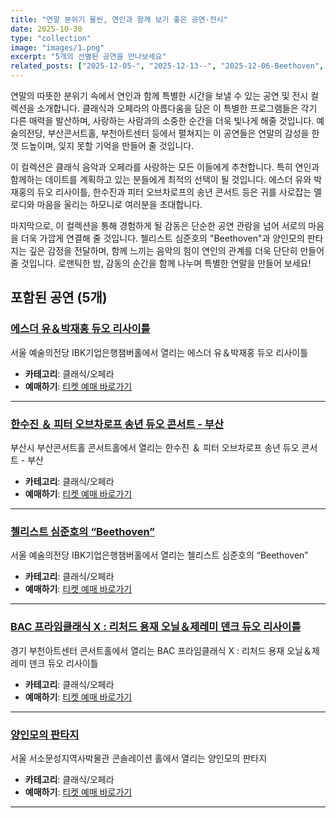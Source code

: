 ```yaml
---
title: "연말 분위기 물씬, 연인과 함께 보기 좋은 공연·전시"
date: 2025-10-30
type: "collection"
image: "images/1.png"
excerpt: "5개의 선별된 공연을 만나보세요"
related_posts: ["2025-12-05-", "2025-12-13--", "2025-12-06-Beethoven", "2025-12-24-BAC", "2025-12-03-"]
---
```


연말의 따뜻한 분위기 속에서 연인과 함께 특별한 시간을 보낼 수 있는 공연 및 전시 컬렉션을 소개합니다. 클래식과 오페라의 아름다움을 담은 이 특별한 프로그램들은 각기 다른 매력을 발산하며, 사랑하는 사람과의 소중한 순간을 더욱 빛나게 해줄 것입니다. 예술의전당, 부산콘서트홀, 부천아트센터 등에서 펼쳐지는 이 공연들은 연말의 감성을 한껏 드높이며, 잊지 못할 기억을 만들어 줄 것입니다.

이 컬렉션은 클래식 음악과 오페라를 사랑하는 모든 이들에게 추천합니다. 특히 연인과 함께하는 데이트를 계획하고 있는 분들에게 최적의 선택이 될 것입니다. 에스더 유와 박재홍의 듀오 리사이틀, 한수진과 피터 오브차로프의 송년 콘서트 등은 귀를 사로잡는 멜로디와 마음을 울리는 하모니로 여러분을 초대합니다. 

마지막으로, 이 컬렉션을 통해 경험하게 될 감동은 단순한 공연 관람을 넘어 서로의 마음을 더욱 가깝게 연결해 줄 것입니다. 첼리스트 심준호의 "Beethoven"과 양인모의 판타지는 깊은 감정을 전달하며, 함께 느끼는 음악의 힘이 연인의 관계를 더욱 단단히 만들어 줄 것입니다. 로맨틱한 밤, 감동의 순간을 함께 나누며 특별한 연말을 만들어 보세요!

## 포함된 공연 (5개)

### [에스더 유＆박재홍 듀오 리사이틀](post.html?id=2025-12-05-)

서울 예술의전당 IBK기업은행챔버홀에서 열리는 에스더 유＆박재홍 듀오 리사이틀

- **카테고리**: 클래식/오페라
- **예매하기**: [티켓 예매 바로가기](https://tickets.interpark.com/goods/25012973)

---

### [한수진 ＆ 피터 오브차로프 송년 듀오 콘서트 - 부산](post.html?id=2025-12-13--)

부산시 부산콘서트홀 콘서트홀에서 열리는 한수진 ＆ 피터 오브차로프 송년 듀오 콘서트 - 부산

- **카테고리**: 클래식/오페라
- **예매하기**: [티켓 예매 바로가기](https://tickets.interpark.com/goods/25012984)

---

### [첼리스트 심준호의 “Beethoven”](post.html?id=2025-12-06-Beethoven)

서울 예술의전당 IBK기업은행챔버홀에서 열리는 첼리스트 심준호의 “Beethoven”

- **카테고리**: 클래식/오페라
- **예매하기**: [티켓 예매 바로가기](https://tickets.interpark.com/goods/25012989)

---

### [BAC 프라임클래식 Ⅹ : 리처드 용재 오닐＆제레미 덴크 듀오 리사이틀](post.html?id=2025-12-24-BAC)

경기 부천아트센터 콘서트홀에서 열리는 BAC 프라임클래식 Ⅹ : 리처드 용재 오닐＆제레미 덴크 듀오 리사이틀

- **카테고리**: 클래식/오페라
- **예매하기**: [티켓 예매 바로가기](https://tickets.interpark.com/goods/25013039)

---

### [양인모의 판타지](post.html?id=2025-12-03-)

서울 서소문성지역사박물관 콘솔레이션 홀에서 열리는 양인모의 판타지

- **카테고리**: 클래식/오페라
- **예매하기**: [티켓 예매 바로가기](https://tickets.interpark.com/goods/25013082)

---

